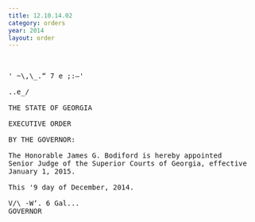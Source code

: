 ```yaml
---
title: 12.10.14.02
category: orders
year: 2014
layout: order
---
```


<pre>   

' ~\,\_.“ 7 e ;:—'

..e_/

THE STATE OF GEORGIA

EXECUTIVE ORDER

BY THE GOVERNOR:

The Honorable James G. Bodiford is hereby appointed
Senior Judge of the Superior Courts of Georgia, effective
January 1, 2015.

This '9 day of December, 2014.

V/\ -W‘. 6 Gal...
GOVERNOR

</pre>
